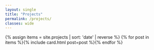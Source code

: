 ```yaml
---
layout: single
title: "Projects"
permalink: /projects/
classes: wide
---
```

<div class="cards-grid">
  {% assign items = site.projects | sort: 'date' | reverse %}
  {% for post in items %}{% include card.html post=post %}{% endfor %}
</div>

